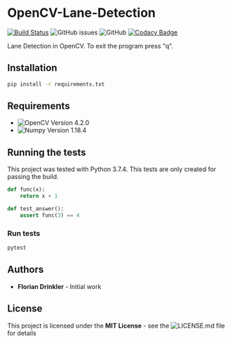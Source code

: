 # OpenCV-Lane-Detection

[![Build Status](https://travis-ci.com/Drinkler/OpenCV-Lane-Detection.svg?branch=master)](https://travis-ci.com/Drinkler/OpenCV-Lane-Detection)
![GitHub issues](https://img.shields.io/github/issues/drinkler/OpenCV-Lane-Detection)
![GitHub](https://img.shields.io/github/license/drinkler/OpenCV-Lane-Detection)
[![Codacy Badge](https://api.codacy.com/project/badge/Grade/31439134cad24059b2afdf2080e97e48)](https://www.codacy.com/manual/Drinkler/OpenCV-Lane-Detection?utm_source=github.com&amp;utm_medium=referral&amp;utm_content=Drinkler/OpenCV-Lane-Detection&amp;utm_campaign=Badge_Grade)

Lane Detection in OpenCV. To exit the program press "q".

## Installation

```bash
pip install -r requirements.txt
```

## Requirements

- ![OpenCV](https://pypi.org/project/opencv-python/) Version 4.2.0
- ![Numpy](https://pypi.org/project/numpy/) Version 1.18.4

## Running the tests

This project was tested with Python 3.7.4.
This tests are only created for passing the build.

```python
def func(x):
    return x + 1

def test_answer():
    assert func(3) == 4
```

### Run tests

```bash
pytest
```

## Authors

- **Florian Drinkler** - Initial work

## License

This project is licensed under the **MIT License** - see the ![LICENSE.md](https://github.com/Drinkler/OpenCV-Lane-Detection/blob/master/LICENSE) file for details
